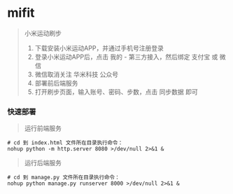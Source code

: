 # mifit

> 小米运动刷步
>
> 1. 下载安装小米运动APP，并通过手机号注册登录
> 2. 登录小米运动APP后，点击 我的 - 第三方接入，然后绑定 支付宝 或 微信
> 3. 微信取消关注 华米科技 公众号
> 4. 部署前后端服务
> 5. 打开刷步页面，输入账号、密码、步数，点击 同步数据 即可

### 快速部署

> 运行前端服务

```shell
# cd 到 index.html 文件所在目录执行命令：
nohup python -m http.server 8080 >/dev/null 2>&1 &
```

> 运行后端服务

```shell
# cd 到 manage.py 文件所在目录执行命令：
nohup python manage.py runserver 8000 >/dev/null 2>&1 &
```

